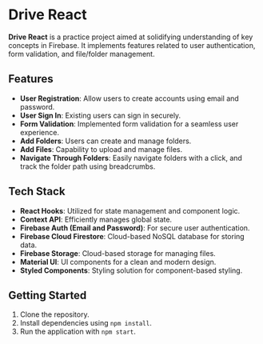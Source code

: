 # Drive React

**Drive React** is a practice project aimed at solidifying understanding of key concepts in Firebase. It implements features related to user authentication, form validation, and file/folder management.

## Features

- **User Registration**: Allow users to create accounts using email and password.
- **User Sign In**: Existing users can sign in securely.
- **Form Validation**: Implemented form validation for a seamless user experience.
- **Add Folders**: Users can create and manage folders.
- **Add Files**: Capability to upload and manage files.
- **Navigate Through Folders**: Easily navigate folders with a click, and track the folder path using breadcrumbs.

## Tech Stack

- **React Hooks**: Utilized for state management and component logic.
- **Context API**: Efficiently manages global state.
- **Firebase Auth (Email and Password)**: For secure user authentication.
- **Firebase Cloud Firestore**: Cloud-based NoSQL database for storing data.
- **Firebase Storage**: Cloud-based storage for managing files.
- **Material UI**: UI components for a clean and modern design.
- **Styled Components**: Styling solution for component-based styling.

## Getting Started

1. Clone the repository.
2. Install dependencies using `npm install`.
3. Run the application with `npm start`.
